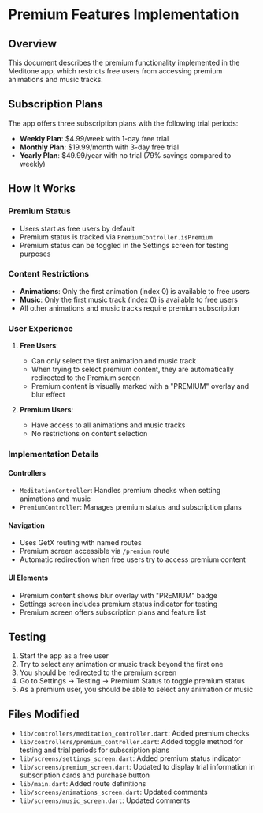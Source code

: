 # Premium Features Implementation

## Overview

This document describes the premium functionality implemented in the Meditone app, which restricts free users from accessing premium animations and music tracks.

## Subscription Plans

The app offers three subscription plans with the following trial periods:

- **Weekly Plan**: $4.99/week with 1-day free trial
- **Monthly Plan**: $19.99/month with 3-day free trial
- **Yearly Plan**: $49.99/year with no trial (79% savings compared to weekly)

## How It Works

### Premium Status

- Users start as free users by default
- Premium status is tracked via `PremiumController.isPremium`
- Premium status can be toggled in the Settings screen for testing purposes

### Content Restrictions

- **Animations**: Only the first animation (index 0) is available to free users
- **Music**: Only the first music track (index 0) is available to free users
- All other animations and music tracks require premium subscription

### User Experience

1. **Free Users**:

   - Can only select the first animation and music track
   - When trying to select premium content, they are automatically redirected to the Premium screen
   - Premium content is visually marked with a "PREMIUM" overlay and blur effect

2. **Premium Users**:
   - Have access to all animations and music tracks
   - No restrictions on content selection

### Implementation Details

#### Controllers

- `MeditationController`: Handles premium checks when setting animations and music
- `PremiumController`: Manages premium status and subscription plans

#### Navigation

- Uses GetX routing with named routes
- Premium screen accessible via `/premium` route
- Automatic redirection when free users try to access premium content

#### UI Elements

- Premium content shows blur overlay with "PREMIUM" badge
- Settings screen includes premium status indicator for testing
- Premium screen offers subscription plans and feature list

## Testing

1. Start the app as a free user
2. Try to select any animation or music track beyond the first one
3. You should be redirected to the premium screen
4. Go to Settings → Testing → Premium Status to toggle premium status
5. As a premium user, you should be able to select any animation or music

## Files Modified

- `lib/controllers/meditation_controller.dart`: Added premium checks
- `lib/controllers/premium_controller.dart`: Added toggle method for testing and trial periods for subscription plans
- `lib/screens/settings_screen.dart`: Added premium status indicator
- `lib/screens/premium_screen.dart`: Updated to display trial information in subscription cards and purchase button
- `lib/main.dart`: Added route definitions
- `lib/screens/animations_screen.dart`: Updated comments
- `lib/screens/music_screen.dart`: Updated comments
